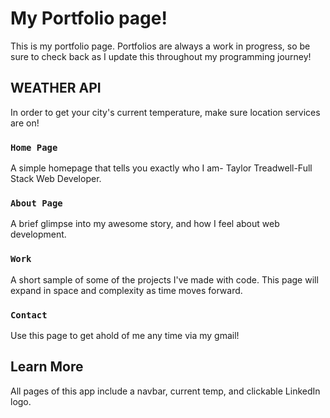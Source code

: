 # My Portfolio page!

This is my portfolio page. Portfolios are always a work in progress, so be sure to check back as I update this throughout my programming journey!

## WEATHER API

In order to get your city's current temperature, make sure location services are on!

### `Home Page`

A simple homepage that tells you exactly who I am- Taylor Treadwell-Full Stack Web Developer.

### `About Page`

A brief glimpse into my awesome story, and how I feel about web development.

### `Work`

A short sample of some of the projects I've made with code. This page will expand in space and complexity as time moves forward.


### `Contact`

Use this page to get ahold of me any time via my gmail!

## Learn More

All pages of this app include a navbar, current temp, and clickable LinkedIn logo.

